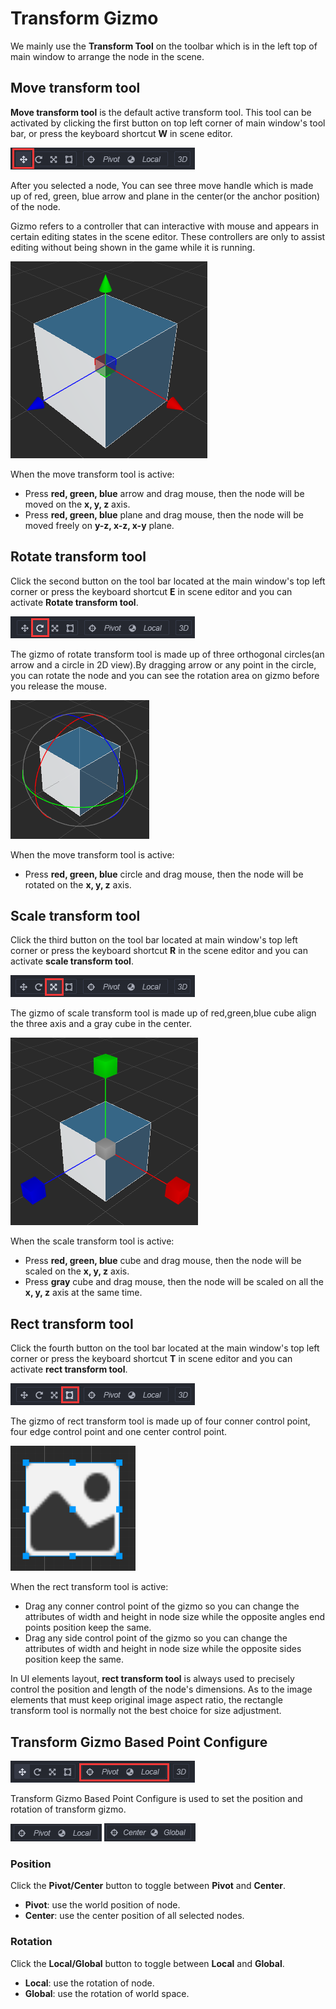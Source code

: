 # Transform Gizmo

We mainly use the **Transform Tool** on the toolbar which is in the left top of main window to arrange the node in the scene.

## Move transform tool

**Move transform tool** is the default active transform tool. This tool can be activated by clicking the first button on top left corner of main window's tool bar, or press the keyboard shortcut **W** in scene editor.

![position tool](images/position-tool.png)

After you selected a node, You can see three move handle which is made up of red, green, blue arrow and plane in the center(or the anchor position) of the node.

Gizmo refers to a controller that can interactive with mouse and appears in certain editing states in the scene editor. These controllers are only to assist editing without being shown in the game while it is running.

![position gizmo](images/position-gizmo.png)

When the move transform tool is active:
- Press **red, green, blue** arrow and drag mouse, then the node will be moved on the **x, y, z** axis.
- Press **red, green, blue** plane and drag mouse, then the node will be moved freely on **y-z, x-z, x-y** plane.

## Rotate transform tool

Click the second button on the tool bar located at the main window's top left corner or press the keyboard shortcut **E** in scene editor and you can activate **Rotate transform tool**.

![rotation tool](images/rotation-tool.png)

The gizmo of rotate transform tool is made up of three orthogonal circles(an arrow and a circle in 2D view).By dragging arrow or any point in the circle, you can rotate the node and you can see the rotation area on gizmo before you release the mouse.

![rotation gizmo](images/rotation-gizmo.png)

When the move transform tool is active:
- Press **red, green, blue** circle and drag mouse, then the node will be rotated on the **x, y, z** axis.

## Scale transform tool

Click the third button on the tool bar located at main window's top left corner or press the keyboard shortcut **R** in the scene editor and you can activate **scale transform tool**.

![scale tool](images/scale-tool.png)

The gizmo of scale transform tool is made up of red,green,blue cube align the three axis and a gray cube in the center.

![scale gizmo](images/scale-gizmo.png)

When the scale transform tool is active:
- Press **red, green, blue** cube and drag mouse, then the node will be scaled on the **x, y, z** axis.
- Press **gray** cube and drag mouse, then the node will be scaled on all the **x, y, z** axis at the same time.

## Rect transform tool

Click the fourth button on the tool bar located at the main window's top left corner or press the keyboard shortcut **T** in scene editor and you can activate **rect transform tool**.

![rect tool](images/rect-tool.png)

The gizmo of rect transform tool is made up of four conner control point, four edge control point and one center control point.

![rect gizmo](images/rect-gizmo.png)

When the rect transform tool is active:
- Drag any conner control point of the gizmo so you can change the attributes of width and height in node size while the opposite angles end points position keep the same.
- Drag any side control point of the gizmo so you can change the attributes of width and height in node size while the opposite sides position keep the same.

In UI elements layout, **rect transform tool** is always used to precisely control the position and length of the node's dimensions. As to the image elements that must keep original image aspect ratio, the rectangle transform tool is normally not the best choice for size adjustment.

## Transform Gizmo Based Point Configure

![position toggles](images/position-toggles.png)

Transform Gizmo Based Point Configure is used to set the position and rotation of transform gizmo.

![pivot local](images/pivot-local.png)
![center global](images/center-global.png)

### Position

Click the **Pivot/Center** button to toggle between **Pivot** and **Center**.

- **Pivot**: use the world position of node.
- **Center**: use the center position of all selected nodes.

### Rotation

Click the **Local/Global** button to toggle between **Local** and **Global**.

- **Local**: use the rotation of node.
- **Global**: use the rotation of world space.
